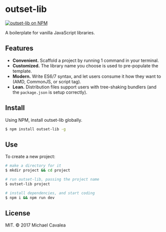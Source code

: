 # outset-lib

[![outset-lib on NPM](https://img.shields.io/npm/v/outset-lib.svg?style=flat-square)](https://www.npmjs.com/package/outset-lib)

A boilerplate for vanilla JavaScript libraries.

## Features

* **Convenient.** Scaffold a project by running 1 command in your terminal.
* **Customized.** The library name you choose is used to pre-populate the template.
* **Modern.** Write ES6/7 syntax, and let users consume it how they want to (AMD, CommonJS, or script tag).
* **Lean.** Distribution files support users with tree-shaking bundlers (and the `package.json` is setup correctly).

## Install

Using NPM, install outset-lib globally.

```bash
$ npm install outset-lib -g
```

## Use

To create a new project:

```sh
# make a directory for it
$ mkdir project && cd project

# run outset-lib, passing the project name
$ outset-lib project

# install dependencies, and start coding
$ npm i && npm run dev
```

## License

MIT. © 2017 Michael Cavalea
